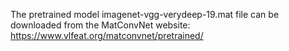 The pretrained model imagenet-vgg-verydeep-19.mat file can be downloaded from the MatConvNet website: https://www.vlfeat.org/matconvnet/pretrained/
